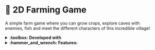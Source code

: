 # :house_with_garden: 2D Farming Game

A simple farm game where you can grow crops, explore caves with enemies, fish and meet the different characters of this incredible village!

<details>
  <summary><strong>:toolbox: Developed with</strong></summary><br />
  
  - Unity
  - C#
</details>

<details>
  <summary><strong>:hammer_and_wrench: Features:</strong></summary><br />

  - :deciduous_tree: Turn your overgrown fields into a lively and bountiful farm!
  - :cow: Raise animals, go fishing, tend to crops, craft items, or do it all! The choice is yours...
  - :crossed_swords: Encounter dangerous monsters & valuable treasures deep underground!
</details>
